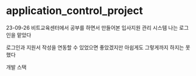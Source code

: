 # application_control_project
23-09-26
비트교육센터에서 공부를 하면서 만들어본 입사지원 관리 시스템 나는 로그인을 맡았다

로그인과 지원서 작성을 연동할 수 있었으면 좋았겠지만 아쉽게도 그렇게까지 하지는 못했다

개발 스택
